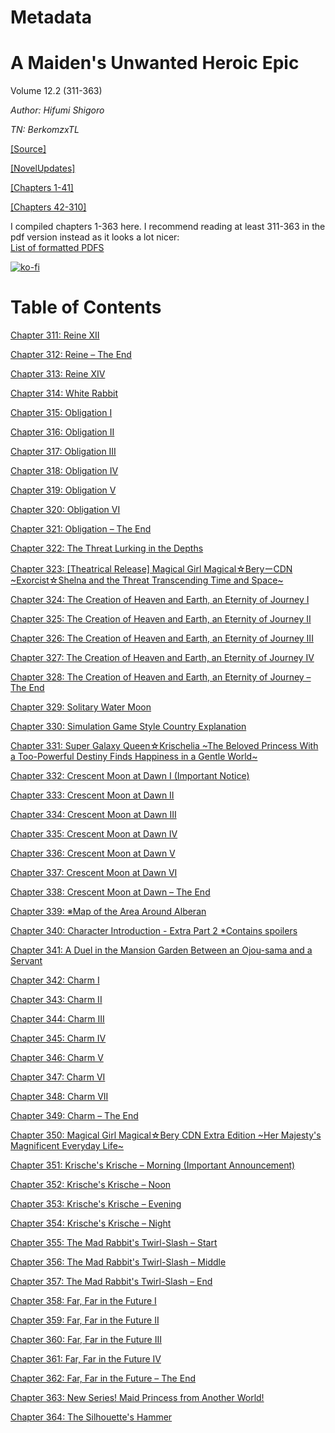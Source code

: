 # Metadata

# A Maiden's Unwanted Heroic Epic  
  
Volume 12.2 (311-363)

_Author:_   _Hifumi Shigoro_

_TN: BerkomzxTL_

[\[Source\]](https://ncode.syosetu.com/n1184em/)

[\[NovelUpdates\]](https://www.novelupdates.com/series/a-maidens-unwanted-heroic-epic/)

[\[Chapters 1-41\]](https://hecatescorner.wordpress.com/a-maidens-unwanted-heroic-epic/)

[\[Chapters 42-310\]](https://inoveltranslation.com/novels/a8509c16-0da1-4401-a852-14d3995077a9)

I compiled chapters 1-363 here. I recommend reading at least 311-363 in the pdf version instead as it looks a lot nicer:  
[List of formatted PDFS](../README.md)

[![ko-fi](https://ko-fi.com/img/githubbutton_sm.svg)](https://ko-fi.com/I2I117SQUE)



# Table of Contents

[Chapter 311: Reine XII](./chapters/Section0001.md)

[Chapter 312: Reine – The End](./chapters/Section0002.md)

[Chapter 313: Reine XIV](./chapters/Section0003.md)

[Chapter 314: White Rabbit](./chapters/Section0004.md)

[Chapter 315: Obligation I](./chapters/Section0005.md)

[Chapter 316: Obligation II](./chapters/Section0006.md)

[Chapter 317: Obligation III](./chapters/Section0007.md)

[Chapter 318: Obligation IV](./chapters/Section0008.md)

[Chapter 319: Obligation V](./chapters/Section0009.md)

[Chapter 320: Obligation VI](./chapters/Section0010.md)

[Chapter 321: Obligation – The End](./chapters/Section0011.md)

[Chapter 322: The Threat Lurking in the Depths](./chapters/Section0012.md)

[Chapter 323: \[Theatrical Release\] Magical Girl Magical☆BeryーCDN \~Exorcist☆Shelna and the Threat Transcending Time and Space\~](./chapters/Section0013.md)

[Chapter 324: The Creation of Heaven and Earth, an Eternity of Journey I](./chapters/Section0014.md)

[Chapter 325: The Creation of Heaven and Earth, an Eternity of Journey II](./chapters/Section0015.md)

[Chapter 326: The Creation of Heaven and Earth, an Eternity of Journey III](./chapters/Section0016.md)

[Chapter 327: The Creation of Heaven and Earth, an Eternity of Journey IV](./chapters/Section0017.md)

[Chapter 328: The Creation of Heaven and Earth, an Eternity of Journey – The End](./chapters/Section0018.md)

[Chapter 329: Solitary Water Moon](./chapters/Section0019.md)

[Chapter 330: Simulation Game Style Country Explanation](./chapters/Section0020.md)

[Chapter 331: Super Galaxy Queen☆Krischelia \~The Beloved Princess With a Too-Powerful Destiny Finds Happiness in a Gentle World\~](./chapters/Section0021.md)

[Chapter 332: Crescent Moon at Dawn I (Important Notice)](./chapters/Section0022.md)

[Chapter 333: Crescent Moon at Dawn II](./chapters/Section0023.md)

[Chapter 334: Crescent Moon at Dawn III](./chapters/Section0024.md)

[Chapter 335: Crescent Moon at Dawn IV](./chapters/Section0025.md)

[Chapter 336: Crescent Moon at Dawn V](./chapters/Section0026.md)

[Chapter 337: Crescent Moon at Dawn VI](./chapters/Section0027.md)

[Chapter 338: Crescent Moon at Dawn – The End](./chapters/Section0028.md)

[Chapter 339: ※Map of the Area Around Alberan](./chapters/Section0029.md)

[Chapter 340: Character Introduction - Extra Part 2 \*Contains spoilers](./chapters/Section0030.md)

[Chapter 341: A Duel in the Mansion Garden Between an Ojou-sama and a Servant](./chapters/Section0031.md)

[Chapter 342: Charm I](./chapters/Section0032.md)

[Chapter 343: Charm II](./chapters/Section0033.md)

[Chapter 344: Charm III](./chapters/Section0034.md)

[Chapter 345: Charm IV](./chapters/Section0035.md)

[Chapter 346: Charm V](./chapters/Section0036.md)

[Chapter 347: Charm VI](./chapters/Section0037.md)

[Chapter 348: Charm VII](./chapters/Section0038.md)

[Chapter 349: Charm – The End](./chapters/Section0039.md)

[Chapter 350: Magical Girl Magical☆Bery CDN Extra Edition \~Her Majesty's Magnificent Everyday Life\~](./chapters/Section0040.md)

[Chapter 351: Krische's Krische – Morning (Important Announcement)](./chapters/Section0041.md)

[Chapter 352: Krische's Krische – Noon](./chapters/Section0042.md)

[Chapter 353: Krische's Krische – Evening](./chapters/Section0043.md)

[Chapter 354: Krische's Krische – Night](./chapters/Section0044.md)

[Chapter 355: The Mad Rabbit's Twirl-Slash – Start](./chapters/Section0045.md)

[Chapter 356: The Mad Rabbit's Twirl-Slash – Middle](./chapters/Section0046.md)

[Chapter 357: The Mad Rabbit's Twirl-Slash – End](./chapters/Section0047.md)

[Chapter 358: Far, Far in the Future I](./chapters/Section0048.md)

[Chapter 359: Far, Far in the Future II](./chapters/Section0049.md)

[Chapter 360: Far, Far in the Future III](./chapters/Section0050.md)

[Chapter 361: Far, Far in the Future IV](./chapters/Section0051.md)

[Chapter 362: Far, Far in the Future – The End](./chapters/Section0052.md)

[Chapter 363: New Series! Maid Princess from Another World!](./chapters/Section0053.md)

[Chapter 364: The Silhouette's Hammer](./chapters/Section0054.md)
